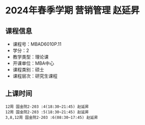 # 2024年春季学期 营销管理 赵延昇






## 课程信息

- 课程号：MBAD6010P.11
- 学分：2
- 教学类型：理论课
- 开课单位：MBA中心
- 课程类别：硕士
- 课程层次：研究生课程

## 上课时间

```
12周 国金院2-203 :4(18:30~21:45) 赵延昇
12周 国金院2-203 :5(18:30~21:45) 赵延昇
3,8,12周 国金院2-203 :6(08:30~17:45) 赵延昇
```

